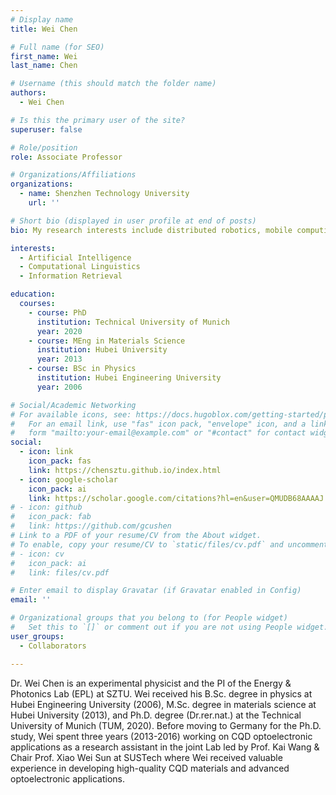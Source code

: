 ```yaml
---
# Display name
title: Wei Chen

# Full name (for SEO)
first_name: Wei
last_name: Chen

# Username (this should match the folder name)
authors:
  - Wei Chen

# Is this the primary user of the site?
superuser: false

# Role/position
role: Associate Professor

# Organizations/Affiliations
organizations:
  - name: Shenzhen Technology University
    url: ''

# Short bio (displayed in user profile at end of posts)
bio: My research interests include distributed robotics, mobile computing and programmable matter.

interests:
  - Artificial Intelligence
  - Computational Linguistics
  - Information Retrieval

education:
  courses:
    - course: PhD
      institution: Technical University of Munich
      year: 2020
    - course: MEng in Materials Science
      institution: Hubei University
      year: 2013
    - course: BSc in Physics
      institution: Hubei Engineering University
      year: 2006

# Social/Academic Networking
# For available icons, see: https://docs.hugoblox.com/getting-started/page-builder/#icons
#   For an email link, use "fas" icon pack, "envelope" icon, and a link in the
#   form "mailto:your-email@example.com" or "#contact" for contact widget.
social:
  - icon: link
    icon_pack: fas
    link: https://chensztu.github.io/index.html
  - icon: google-scholar
    icon_pack: ai
    link: https://scholar.google.com/citations?hl=en&user=QMUDB68AAAAJ
# - icon: github
#   icon_pack: fab
#   link: https://github.com/gcushen
# Link to a PDF of your resume/CV from the About widget.
# To enable, copy your resume/CV to `static/files/cv.pdf` and uncomment the lines below.
# - icon: cv
#   icon_pack: ai
#   link: files/cv.pdf

# Enter email to display Gravatar (if Gravatar enabled in Config)
email: ''

# Organizational groups that you belong to (for People widget)
#   Set this to `[]` or comment out if you are not using People widget.
user_groups:
  - Collaborators

---
```


Dr. Wei Chen is an experimental physicist and the PI of the Energy & Photonics Lab (EPL) at SZTU. Wei received his B.Sc. degree in physics at Hubei Engineering University (2006), M.Sc. degree in materials science at Hubei University (2013), and Ph.D. degree (Dr.rer.nat.) at the Technical University of Munich (TUM, 2020). Before moving to Germany for the Ph.D. study, Wei spent three years (2013-2016) working on CQD optoelectronic applications as a research assistant in the joint Lab led by Prof. Kai Wang & Chair Prof. Xiao Wei Sun at SUSTech where Wei received valuable experience in developing high-quality CQD materials and advanced optoelectronic applications.
